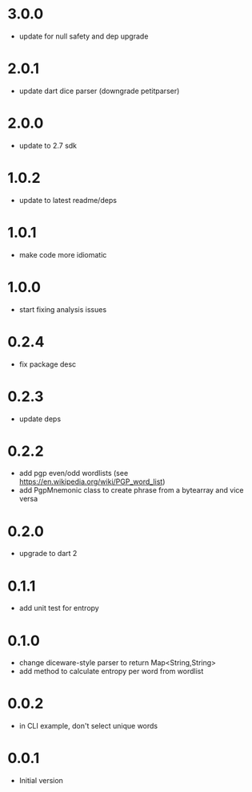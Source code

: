 
# 3.0.0 
- update for null safety and dep upgrade

# 2.0.1
- update dart dice parser (downgrade petitparser)

# 2.0.0
- update to 2.7 sdk

# 1.0.2
- update to latest readme/deps

# 1.0.1
- make code more idiomatic

# 1.0.0
- start fixing analysis issues

# 0.2.4
- fix package desc

# 0.2.3
- update deps

# 0.2.2

- add pgp even/odd wordlists (see https://en.wikipedia.org/wiki/PGP_word_list)
- add PgpMnemonic class to create phrase from a bytearray and vice versa

# 0.2.0

- upgrade to dart 2

# 0.1.1

- add unit test for entropy

# 0.1.0

- change diceware-style parser to return Map<String,String>
- add method to calculate entropy per word from wordlist

# 0.0.2

- in CLI example, don't select unique words

# 0.0.1

- Initial version
